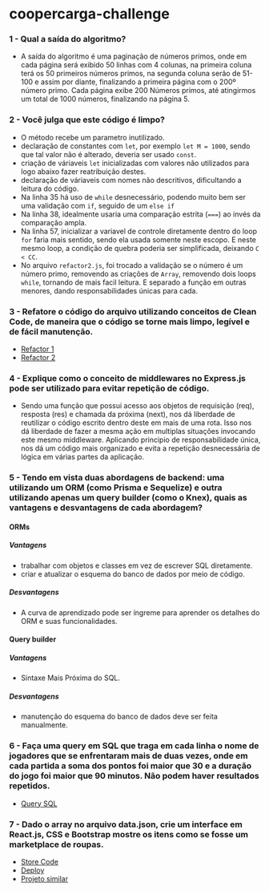 # coopercarga-challenge

### 1 - Qual a saída do algoritmo?
- A saída do algoritmo é uma paginação de números primos, onde em cada página será exibido 50 linhas com 4 colunas, na primeira coluna terá os 50 primeiros números primos, na segunda coluna serão de 51-100 e assim por diante, finalizando a primeira página com o  200º número primo.
Cada página exibe 200 Números primos, até atingirmos um total de 1000 números, finalizando na página 5.

### 2 - Você julga que este código é limpo?
- O método recebe um parametro inutilizado.
- declaração de constantes com `let`, por exemplo `let M = 1000`, sendo que tal valor não é alterado, deveria ser usado `const`.
- criação de váriaveis `let` inicializadas com valores não utilizados para logo abaixo fazer reatribuição destes.
- declaração de váriaveis com nomes não descritivos, dificultando a leitura do código.
- Na linha 35 há uso de `while` desnecessário, podendo muito bem ser uma validação com `if`, seguido de um `else if`
- Na linha 38, idealmente usaria uma comparação estrita (`===`) ao invés da comparação ampla.
- Na linha 57, inicializar a variavel de controle diretamente dentro do loop `for` faria mais sentido, sendo ela usada somente neste escopo. E neste mesmo loop, a condição de quebra poderia ser simplificada, deixando `C < CC`.
- No arquivo `refactor2.js`, foi trocado a validação se o número é um número primo, removendo as criações de `Array`, removendo dois loops `while`, tornando de mais facil leitura. E separado a função em outras menores, dando responsabilidades únicas para cada.

### 3 - Refatore o código do arquivo utilizando conceitos de Clean Code, de maneira que o código se torne mais limpo, legível e de fácil manutenção.
- [Refactor 1](https://github.com/gabrielraeder/coopercarga-challenge/blob/main/doSomething/refactor1.js)
- [Refactor 2](https://github.com/gabrielraeder/coopercarga-challenge/blob/main/doSomething/refactor2.js)

### 4 - Explique como o conceito de middlewares no Express.js pode ser utilizado para evitar repetição de código.
- Sendo uma função que possui acesso aos objetos de requisição (req), resposta (res) e chamada da próxima (next), nos dá liberdade de reutilizar o código escrito dentro deste em mais de uma rota. Isso nos dá liberdade de fazer a mesma ação em multiplas situações invocando este mesmo middleware. Aplicando principio de responsabilidade única, nos dá um código mais organizado e evita a repetição desnecessária de lógica em várias partes da aplicação.

### 5 - Tendo em vista duas abordagens de backend: uma utilizando um ORM (como Prisma e Sequelize) e outra utilizando apenas um query builder (como o Knex), quais as vantagens e desvantagens de cada abordagem?
#### ORMs
##### Vantagens
- trabalhar com objetos e classes em vez de escrever SQL diretamente.
- criar e atualizar o esquema do banco de dados por meio de código.

##### Desvantagens
- A curva de aprendizado pode ser íngreme para aprender os detalhes do ORM e suas funcionalidades.

#### Query builder
##### Vantagens
- Sintaxe Mais Próxima do SQL.

##### Desvantagens
- manutenção do esquema do banco de dados deve ser feita manualmente.

### 6 - Faça uma query em SQL que traga em cada linha o nome de jogadores que se enfrentaram mais de duas vezes, onde em cada partida a soma dos pontos foi maior que 30 e a duração do jogo foi maior que 90 minutos. Não podem haver resultados repetidos.
- [Query SQL](https://github.com/gabrielraeder/coopercarga-challenge/blob/main/query.sql)

### 7 - Dado o array no arquivo data.json, crie um interface em React.js, CSS e Bootstrap mostre os itens como se fosse um marketplace de roupas.

- [Store Code](https://github.com/gabrielraeder/coopercarga-challenge/blob/main/store)
- [Deploy](https://coopercarga-challenge.vercel.app/)
- [Projeto similar](https://gabrielraeder.github.io/online-store-project/)